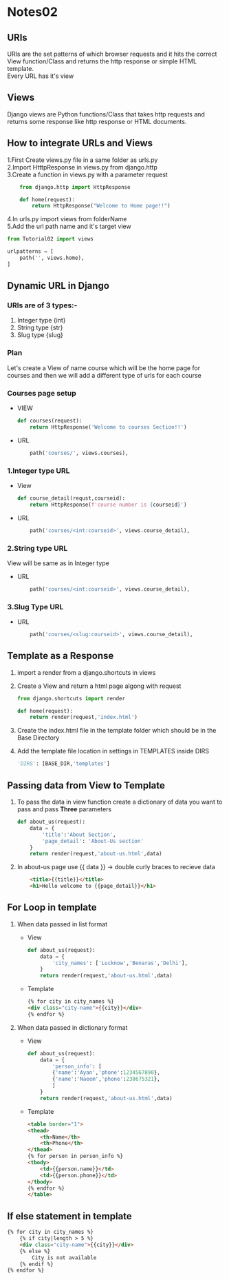 # Notes02

## URls

URls are the set patterns of which browser requests and it hits the correct View function/Class and returns the http response or simple HTML template.  
Every URL has it's view

## Views

Django views are Python functions/Class that takes http requests and returns some response like http response or HTML documents.

## How to integrate URLs and Views

1.First Create views.py file in a same folder as urls.py  
2.Import HtttpResponse in views.py from django.http  
3.Create a function in views.py with a parameter request  

```python
    from django.http import HttpResponse

    def home(request):
        return HttpResponse("Welcome to Home page!!")
```  

4.In urls.py import views from folderName  
5.Add the url path name and it's target view  

```python
from Tutorial02 import views

urlpatterns = [
    path('', views.home),
]
```

## Dynamic URL in Django

### URls are of 3 types:-

1. Integer type {int}  
2. String type {str}  
3. Slug type {slug}  

### Plan

Let's create a View of name course which will be the home page for courses and then we will add a different type of urls for each course  

### Courses page setup

* VIEW

    ```python
    def courses(request):
        return HttpResponse('Welcome to courses Section!!')
    ```  

* URL  

    ``` python
        path('courses/', views.courses),
    ```

### 1.Integer type URL

* View  

    ```python
    def course_detail(requst,courseid):
        return HttpResponse(f'course number is {courseid}')
    ```

* URL

    ```python
        path('courses/<int:courseid>', views.course_detail),
    ```

### 2.String type URL

View will be same as in Integer type  

* URL

    ```python
        path('courses/<int:courseid>', views.course_detail),
    ```

### 3.Slug Type URL

* URL

    ```python
        path('courses/<slug:courseid>', views.course_detail),
    ```

## Template as a Response

1. import a render from a django.shortcuts in views
2. Create a View and return a html page algong with request

    ```python
    from django.shortcuts import render

    def home(request):
        return render(request,'index.html')
    ```

3. Create the index.html file in the template folder which should be in the Base Directory
4. Add the template file location in settings in TEMPLATES inside DIRS

    ```python
    'DIRS': [BASE_DIR,'templates']
    ```

## Passing data from View to Template

1. To pass the data in view function create a dictionary of data you want to pass and pass <b>Three</b> parameters

    ```python
    def about_us(request):
        data = {
            'title':'About Section',
            'page_detail': 'About-Us section'
        }
        return render(request,'about-us.html',data)
    ```

2. In about-us page use {{ data }} -> double curly braces to recieve data

    ```html
        <title>{{title}}</title>
        <h1>Hello welcome to {{page_detail}}</h1>
    ```

## For Loop in template

1. When data passed in list format

   * View

        ```python
        def about_us(request):
            data = {
                'city_names': ['Lucknow','Benaras','Delhi'],
            }
            return render(request,'about-us.html',data)
        ```

   * Template

        ```html
        {% for city in city_names %}
        <div class="city-name">{{city}}</div>
        {% endfor %}
        ```

2. When data passed in dictionary format

    * View

        ```python
        def about_us(request):
            data = {
                'person_info': [
                {'name':'Ayan','phone':1234567890},
                {'name':'Naeem','phone':238675321},
                ]
            }
            return render(request,'about-us.html',data)
        ```

    * Template

        ```html
        <table border="1">
        <thead>
            <th>Name</th>
            <th>Phone</th>
        </thead>
        {% for person in person_info %}
        <tbody>
            <td>{{person.name}}</td>
            <td>{{person.phone}}</td>
        </tbody>
        {% endfor %}
        </table>
        ```

## If else statement in template

```html
{% for city in city_names %}
    {% if city|length > 5 %}
    <div class="city-name">{{city}}</div>
    {% else %}
        City is not available
    {% endif %}
{% endfor %}
```
